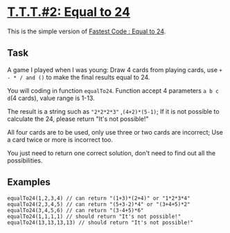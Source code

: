 # [**T.T.T.#2: Equal to 24**](https://www.codewars.com/kata/574be65a974b95eaf40008da/python)

This is the simple version of [Fastest Code : Equal to 24](https://www.codewars.com/kata/574e890e296e412a0400149c).

## **Task**
A game I played when I was young: Draw 4 cards from playing cards, use ```+ - * / and ()``` to make the final results equal to 24.

You will coding in function ```equalTo24```. Function accept 4 parameters ```a b c d```(4 cards), value range is 1-13.

The result is a string such as ```"2*2*2*3"``` ,```(4+2)*(5-1)```; If it is not possible to calculate the 24, please return "It's not possible!"

All four cards are to be used, only use three or two cards are incorrect; Use a card twice or more is incorrect too.

You just need to return one correct solution, don't need to find out all the possibilities.

## **Examples**
```
equalTo24(1,2,3,4) // can return "(1+3)*(2+4)" or "1*2*3*4"
equalTo24(2,3,4,5) // can return "(5+3-2)*4" or "(3+4+5)*2"
equalTo24(3,4,5,6) // can return "(3-4+5)*6"
equalTo24(1,1,1,1) // should return "It's not possible!"
equalTo24(13,13,13,13) // should return "It's not possible!"
```